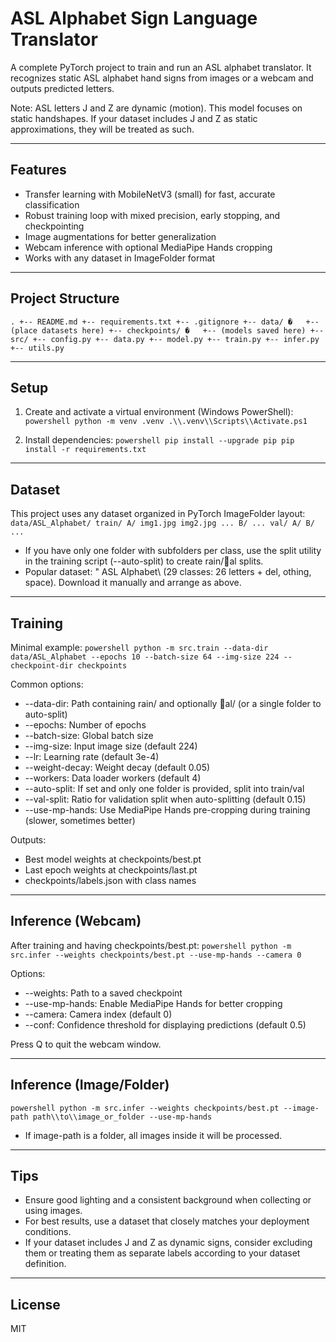 # ASL Alphabet Sign Language Translator

A complete PyTorch project to train and run an ASL alphabet translator. It recognizes static ASL alphabet hand signs from images or a webcam and outputs predicted letters.

Note: ASL letters J and Z are dynamic (motion). This model focuses on static handshapes. If your dataset includes J and Z as static approximations, they will be treated as such.

---

## Features
- Transfer learning with MobileNetV3 (small) for fast, accurate classification
- Robust training loop with mixed precision, early stopping, and checkpointing
- Image augmentations for better generalization
- Webcam inference with optional MediaPipe Hands cropping
- Works with any dataset in ImageFolder format

---

## Project Structure
`
.
+-- README.md
+-- requirements.txt
+-- .gitignore
+-- data/
�   +-- (place datasets here)
+-- checkpoints/
�   +-- (models saved here)
+-- src/
    +-- config.py
    +-- data.py
    +-- model.py
    +-- train.py
    +-- infer.py
    +-- utils.py
`

---

## Setup
1. Create and activate a virtual environment (Windows PowerShell):
`powershell
python -m venv .venv
.\\.venv\\Scripts\\Activate.ps1
`

2. Install dependencies:
`powershell
pip install --upgrade pip
pip install -r requirements.txt
`

---

## Dataset
This project uses any dataset organized in PyTorch ImageFolder layout:
`
data/ASL_Alphabet/
  train/
    A/
      img1.jpg
      img2.jpg
      ...
    B/
    ...
  val/
    A/
    B/
    ...
`

- If you have only one folder with subfolders per class, use the split utility in the training script (--auto-split) to create 	rain/al splits.
- Popular dataset: " ASL Alphabet\ (29 classes: 26 letters + del, 
othing, space). Download it manually and arrange as above.

---

## Training
Minimal example:
`powershell
python -m src.train --data-dir data/ASL_Alphabet --epochs 10 --batch-size 64 --img-size 224 --checkpoint-dir checkpoints
`

Common options:
- --data-dir: Path containing rain/ and optionally al/ (or a single folder to auto-split)
- --epochs: Number of epochs
- --batch-size: Global batch size
- --img-size: Input image size (default 224)
- --lr: Learning rate (default 3e-4)
- --weight-decay: Weight decay (default 0.05)
- --workers: Data loader workers (default 4)
- --auto-split: If set and only one folder is provided, split into train/val
- --val-split: Ratio for validation split when auto-splitting (default 0.15)
- --use-mp-hands: Use MediaPipe Hands pre-cropping during training (slower, sometimes better)

Outputs:
- Best model weights at checkpoints/best.pt
- Last epoch weights at checkpoints/last.pt
- checkpoints/labels.json with class names

---

## Inference (Webcam)
After training and having checkpoints/best.pt:
`powershell
python -m src.infer --weights checkpoints/best.pt --use-mp-hands --camera 0
`

Options:
- --weights: Path to a saved checkpoint
- --use-mp-hands: Enable MediaPipe Hands for better cropping
- --camera: Camera index (default 0)
- --conf: Confidence threshold for displaying predictions (default 0.5)

Press Q to quit the webcam window.

---

## Inference (Image/Folder)
`powershell
python -m src.infer --weights checkpoints/best.pt --image-path path\\to\\image_or_folder --use-mp-hands
`
- If image-path is a folder, all images inside it will be processed.

---

## Tips
- Ensure good lighting and a consistent background when collecting or using images.
- For best results, use a dataset that closely matches your deployment conditions.
- If your dataset includes J and Z as dynamic signs, consider excluding them or treating them as separate labels according to your dataset definition.

---

## License
MIT
